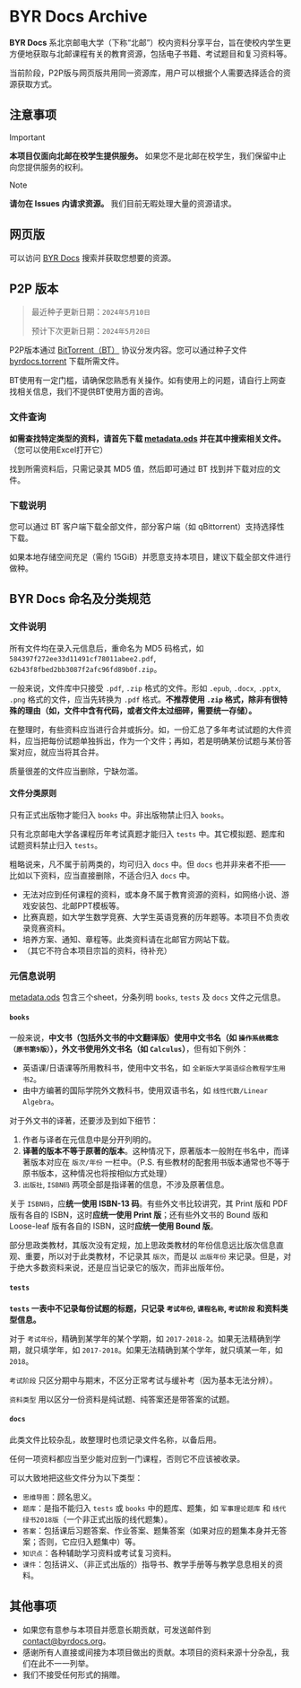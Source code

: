 # BYR Docs Archive

**BYR Docs** 系北京邮电大学（下称“北邮”）校内资料分享平台，旨在使校内学生更方便地获取与北邮课程有关的教育资源，包括电子书籍、考试题目和复习资料等。

当前阶段，P2P版与网页版共用同一资源库，用户可以根据个人需要选择适合的资源获取方式。

## 注意事项

> [!IMPORTANT]
> **本项目仅面向北邮在校学生提供服务。** 如果您不是北邮在校学生，我们保留中止向您提供服务的权利。

> [!NOTE]
> **请勿在 Issues 内请求资源。** 我们目前无暇处理大量的资源请求。

## 网页版

可以访问 [BYR Docs](https://byrdocs.org) 搜索并获取您想要的资源。

## P2P 版本

> 最近种子更新日期：`2024年5月10日`
>
> 预计下次更新日期：`2024年5月20日`

P2P版本通过 [BitTorrent（BT）](https://zh.wikipedia.org/zh-cn/BitTorrent_(%E5%8D%8F%E8%AE%AE)) 协议分发内容。您可以通过种子文件 [byrdocs.torrent](byrdocs.torrent) 下载所需文件。

BT使用有一定门槛，请确保您熟悉有关操作。如有使用上的问题，请自行上网查找相关信息，我们不提供BT使用方面的咨询。

### 文件查询

**如需查找特定类型的资料，请首先下载 [metadata.ods](metadata.ods) 并在其中搜索相关文件。** （您可以使用Excel打开它）

找到所需资料后，只需记录其 MD5 值，然后即可通过 BT 找到并下载对应的文件。

### 下载说明

您可以通过 BT 客户端下载全部文件，部分客户端（如 qBittorrent）支持选择性下载。

如果本地存储空间充足（需约 15GiB）并愿意支持本项目，建议下载全部文件进行做种。

## BYR Docs 命名及分类规范

### 文件说明

所有文件均在录入元信息后，重命名为 MD5 码格式，如 `584397f272ee33d11491cf78011abee2.pdf`, `62b43f8fbed2bb3087f2afc96fd89b0f.zip`。

一般来说，文件库中只接受 `.pdf`, `.zip` 格式的文件。形如 `.epub`, `.docx`, `.pptx`, `.png` 格式的文件，应当先转换为 `.pdf` 格式。**不推荐使用 `.zip` 格式，除非有很特殊的理由（如，文件中含有代码，或者文件太过细碎，需要统一存储）。**

在整理时，有些资料应当进行合并或拆分。如，一份汇总了多年考试试题的大件资料，应当把每份试题单独拆出，作为一个文件；再如，若是明确某份试题与某份答案对应，就应当将其合并。

质量很差的文件应当删除，宁缺勿滥。

#### 文件分类原则

只有正式出版物才能归入 `books` 中。非出版物禁止归入 `books`。

只有北京邮电大学各课程历年考试真题才能归入 `tests` 中。其它模拟题、题库和试题资料禁止归入 `tests`。

粗略说来，凡不属于前两类的，均可归入 `docs` 中。但 `docs` 也并非来者不拒——比如以下资料，应当直接删除，不适合归入 `docs` 中。

- 无法对应到任何课程的资料，或本身不属于教育资源的资料，如网络小说、游戏安装包、北邮PPT模板等。
- 比赛真题，如大学生数学竞赛、大学生英语竞赛的历年题等。本项目不负责收录竞赛资料。
- 培养方案、通知、章程等。此类资料请在北邮官方网站下载。
- （其它不符合本项目宗旨的资料，待补充）

### 元信息说明

[metadata.ods](metadata.ods) 包含三个sheet，分条列明 `books`, `tests` 及 `docs` 文件之元信息。

#### `books`

一般来说，**中文书（包括外文书的中文翻译版）使用中文书名（如 `操作系统概念（原书第9版）`），外文书使用外文书名（如 `Calculus`）**，但有如下例外：

- 英语课/日语课等所用教科书，使用中文书名，如 `全新版大学英语综合教程学生用书2`。
- 由中方编著的国际学院外文教科书，使用双语书名，如 `线性代数/Linear Algebra`。

对于外文书的译著，还要涉及到如下细节：

1. 作者与译者在元信息中是分开列明的。
2. **译著的版本不等于原著的版本**。这种情况下，原著版本一般附在书名中，而译著版本对应在 `版次/年份` 一栏中。（P.S. 有些教材的配套用书版本通常也不等于原书版本，这种情况也将按相似方式处理）
3. `出版社`, `ISBN码` 两项全部是指译著的信息，不涉及原著信息。

关于 `ISBN码`，应**统一使用 ISBN-13 码**。有些外文书比较讲究，其 Print 版和 PDF 版有各自的 ISBN，这时**应统一使用 Print 版**；还有些外文书的 Bound 版和 Loose-leaf 版有各自的 ISBN，这时**应统一使用 Bound 版**。

部分思政类教材，其版次没有定规，加上思政类教材的年份信息远比版次信息直观、重要，所以对于此类教材，不记录其 `版次`，而是以 `出版年份` 来记录。但是，对于绝大多数资料来说，还是应当记录它的版次，而非出版年份。

#### `tests`

**`tests` 一表中不记录每份试题的标题，只记录 `考试年份`, `课程名称`, `考试阶段` 和资料类型信息。**

对于 `考试年份`，精确到某学年的某个学期，如 `2017-2018-2`。如果无法精确到学期，就只填学年，如 `2017-2018`。如果无法精确到某个学年，就只填某一年，如 `2018`。

`考试阶段` 只区分期中与期末，不区分正常考试与缓补考（因为基本无法分辨）。

`资料类型` 用以区分一份资料是纯试题、纯答案还是带答案的试题。

#### `docs`

此类文件比较杂乱，故整理时也须记录文件名称，以备后用。

任何一项资料都应当至少能对应到一门课程，否则它不应该被收录。

可以大致地把这些文件分为以下类型：

- `思维导图`：顾名思义。
- `题库`：是指不能归入 `tests` 或 `books` 中的题库、题集，如 `军事理论题库` 和 `线代绿书2018版`（一个非正式出版的线代题集）。
- `答案`：包括课后习题答案、作业答案、题集答案（如果对应的题集本身并无答案；否则，它应归入题集中）等。
- `知识点`：各种辅助学习资料或考试复习资料。
- `课件`：包括讲义、（非正式出版的）指导书、教学手册等与教学息息相关的资料。

## 其他事项

- 如果您有意参与本项目并愿意长期贡献，可发送邮件到 [contact@byrdocs.org](mailto:contact@byrdocs.org)。
- 感谢所有人直接或间接为本项目做出的贡献。本项目的资料来源十分杂乱，我们在此不一一列举。
- 我们不接受任何形式的捐赠。
